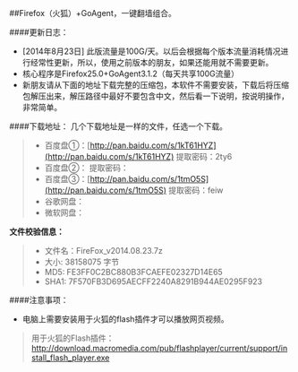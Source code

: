 ##Firefox（火狐）+GoAgent，一键翻墙组合。

####更新日志：
* [2014年8月23日] 此版流量是100G/天。以后会根据每个版本流量消耗情况进行经常性更新，所以，使用之前版本的朋友，如果还能用就不需要更新。
* 核心程序是Firefox25.0+GoAgent3.1.2（每天共享100G流量）
* 新朋友请从下面的地址下载完整的压缩包，本软件不需要安装，下载后将压缩包解压出来，解压路径中最好不要包含中文，然后看一下说明，按说明操作，非常简单。

####下载地址：
几个下载地址是一样的文件，任选一个下载。
> * 百度盘①：[http://pan.baidu.com/s/1kT61HYZ](http://pan.baidu.com/s/1kT61HYZ)  提取密码：2ty6
> * 百度盘②：[]()  提取密码：
> * 百度盘③：[http://pan.baidu.com/s/1tmO5S](http://pan.baidu.com/s/1tmO5S)  提取密码：feiw
> * 谷歌网盘：
> * 微软网盘：

**文件校验信息：**

> * 文件名：FireFox_v2014.08.23.7z
> * 大小: 38158075 字节
> * MD5: FE3FF0C2BC880B3FCAEFE02327D14E65
> * SHA1: 7F570FB3D695AECFF2240A8291B944AE0295F923

####注意事项：
* 电脑上需要安装用于火狐的flash插件才可以播放网页视频。
> 用于火狐的Flash插件：http://download.macromedia.com/pub/flashplayer/current/support/install_flash_player.exe